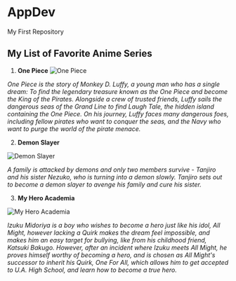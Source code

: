 # AppDev
My First Repository 

## My List of Favorite Anime Series
1. **One Piece**
![One Piece](https://static1.colliderimages.com/wordpress/wp-content/uploads/2021/11/One-Piece-Character-Guide.jpg?q=50&fit=contain&w=943&h=&dpr=1.5)

*One Piece is the story of Monkey D. Luffy, a young man who has a single dream: To find the legendary treasure known as the One Piece and become the King of the Pirates. Alongside a crew of trusted friends, Luffy sails the dangerous seas of the Grand Line to find Laugh Tale, the hidden island containing the One Piece. On his journey, Luffy faces many dangerous foes, including fellow pirates who want to conquer the seas, and the Navy who want to purge the world of the pirate menace.*

2. **Demon Slayer**

![Demon Slayer](https://i0.wp.com/asiamedia.lmu.edu/wp-content/uploads/2020/12/demon-slayer-2.jpg?w=761&ssl=1)

*A family is attacked by demons and only two members survive - Tanjiro and his sister Nezuko, who is turning into a demon slowly. Tanjiro sets out to become a demon slayer to avenge his family and cure his sister.*

3. **My Hero Academia**

![My Hero Academia](https://www.ungeek.ph/wp-content/uploads/2022/10/my-hero-academia-season-6-where-to-watch-696x364.jpg)

*Izuku Midoriya is a boy who wishes to become a hero just like his idol, All Might, however lacking a Quirk makes the dream feel impossible, and makes him an easy target for bullying, like from his childhood friend, Katsuki Bakugo. However, after an incident where Izuku meets All Might, he proves himself worthy of becoming a hero, and is chosen as All Might's successor to inherit his Quirk, One For All, which allows him to get accepted to U.A. High School, and learn how to become a true hero.*
